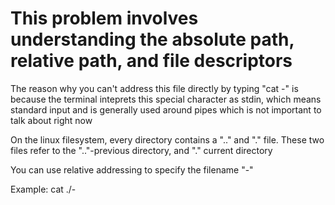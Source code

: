 # This problem involves understanding the absolute path, relative path, and file descriptors 
The reason why you can't address this file directly by typing "cat -" is because the terminal inteprets this special character as stdin, which means standard input and is generally used around pipes which is not important to talk about right now

On the linux filesystem, every directory contains a ".." and "." file. These two files refer to the ".."-previous directory, and "." current directory

You can use relative addressing to specify the filename "-"

Example: cat ./-




